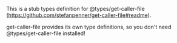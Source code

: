 This is a stub types definition for @types/get-caller-file (https://github.com/stefanpenner/get-caller-file#readme).

get-caller-file provides its own type definitions, so you don't need @types/get-caller-file installed!